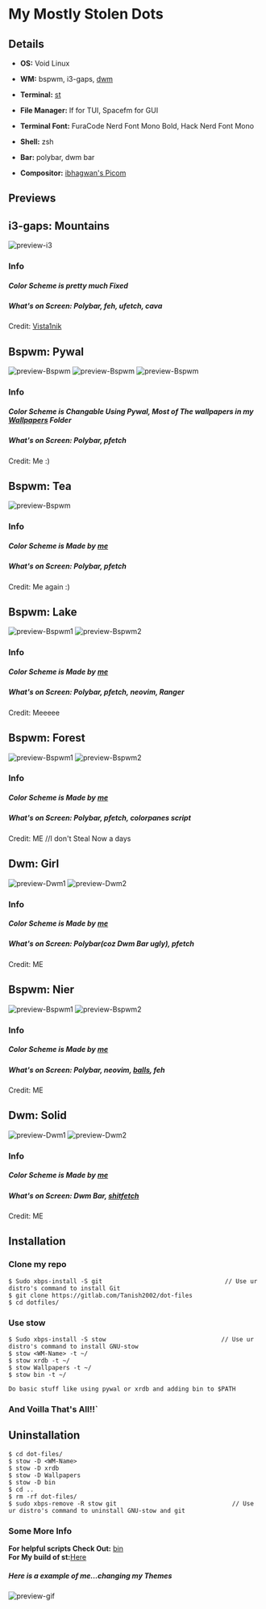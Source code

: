 # My Mostly Stolen Dots
## Details


* **OS:** Void Linux
 
* **WM:** bspwm, i3-gaps, [dwm](https://gitlab.com/Tanish2002/dwm-tanish2002)
 
* **Terminal:** [st](https://gitlab.com/Tanish2002/st-tanish2002)

*  **File Manager:** lf for TUI, Spacefm for GUI
 
* **Terminal Font:** FuraCode Nerd Font Mono Bold, Hack Nerd Font Mono
 
* **Shell:** zsh
 
* **Bar:** polybar, dwm bar
 
* **Compositor:** [ibhagwan's Picom](https://github.com/ibhagwan/picom)
 
## Previews

## i3-gaps: Mountains
![preview-i3](Screenshots/i3_Mountains.png)
### Info
##### Color Scheme is pretty much Fixed
##### What's on Screen: Polybar, feh, ufetch, cava
Credit: [Vista1nik](https://github.com/Vista1nik/i3-mountains)


## Bspwm: Pywal
![preview-Bspwm](Screenshots/bspwm_Pywal2.png)
![preview-Bspwm](Screenshots/bspwm_Pywal1.png)
![preview-Bspwm](Screenshots/bspwm_Pywal3.png)
### Info
##### Color Scheme is Changable Using Pywal, Most of The wallpapers in my [Wallpapers](https://gitlab.com/Tanish2002/dot-files/-/tree/master/Wallpapers%2FWallpapers) Folder <br />
##### What's on Screen: Polybar, pfetch
Credit: Me :) 

## Bspwm: Tea
![preview-Bspwm](Screenshots/bspwm_Tea.png)
### Info
##### Color Scheme is Made by [me](https://gitlab.com/Tanish2002/dot-files/-/tree/master/xrdb%2Fxrdb)
##### What's on Screen: Polybar, pfetch
Credit: Me again :) 

## Bspwm: Lake
![preview-Bspwm1](Screenshots/bspwm_Lake1.png)
![preview-Bspwm2](Screenshots/bspwm_Lake2.png)
### Info
##### Color Scheme is Made by [me](https://gitlab.com/Tanish2002/dot-files/-/tree/master/xrdb%2Fxrdb)
##### What's on Screen: Polybar, pfetch, neovim, Ranger
Credit: Meeeee 

## Bspwm: Forest
![preview-Bspwm1](Screenshots/bspwm_Forest1.png)
![preview-Bspwm2](Screenshots/bspwm_Forest2.png)
### Info
##### Color Scheme is Made by [me](https://gitlab.com/Tanish2002/dot-files/-/tree/master/xrdb%2Fxrdb)
##### What's on Screen: Polybar, pfetch, colorpanes script
Credit: ME   //I don't Steal Now a days 

## Dwm: Girl
![preview-Dwm1](Screenshots/dwm_Girl1.png)
![preview-Dwm2](Screenshots/dwm_Girl2.png)
### Info
##### Color Scheme is Made by [me](https://gitlab.com/Tanish2002/dot-files/-/tree/master/xrdb%2Fxrdb)
##### What's on Screen: Polybar(coz Dwm Bar ugly), pfetch
Credit: ME 

## Bspwm: Nier
![preview-Bspwm1](Screenshots/bspwm_Nier1.png)
![preview-Bspwm2](Screenshots/bspwm_Nier2.png)
### Info
##### Color Scheme is Made by [me](https://gitlab.com/Tanish2002/dot-files/-/tree/master/xrdb%2Fxrdb)
##### What's on Screen: Polybar, neovim, [balls](bin/bin/balls), feh
Credit: ME 

## Dwm: Solid
![preview-Dwm1](Screenshots/dwm_Solid1.png)
![preview-Dwm2](Screenshots/dwm_Solid2.png)
### Info
##### Color Scheme is Made by [me](https://gitlab.com/Tanish2002/dot-files/-/tree/master/xrdb%2Fxrdb)
##### What's on Screen: Dwm Bar, [shitfetch](bin/bin/shitfetch)
Credit: ME 

## Installation

### **Clone my repo**
```
$ Sudo xbps-install -S git                                  // Use ur distro's command to install Git
$ git clone https://gitlab.com/Tanish2002/dot-files
$ cd dotfiles/
``` 

### **Use stow**
```
$ Sudo xbps-install -S stow                                // Use ur distro's command to install GNU-stow
$ stow <WM-Name> -t ~/
$ stow xrdb -t ~/
$ stow Wallpapers -t ~/
$ stow bin -t ~/

Do basic stuff like using pywal or xrdb and adding bin to $PATH
```

### **And Voilla That's All!!**`

## Uninstallation
```
$ cd dot-files/
$ stow -D <WM-Name>
$ stow -D xrdb
$ stow -D Wallpapers
$ stow -D bin
$ cd ..
$ rm -rf dot-files/
$ sudo xbps-remove -R stow git                                // Use ur distro's command to uninstall GNU-stow and git
```

### Some More Info
**For helpful scripts Check Out:** [bin](https://gitlab.com/Tanish2002/dot-files/-/tree/master/bin%2Fbin) <br />
**For My build of st:**[Here](https://gitlab.com/Tanish2002/st-tanish2002)

##### Here is a example of me...changing my Themes
![preview-gif](Screenshots/Theme-change.gif)
